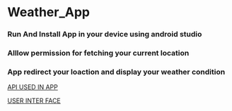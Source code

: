 # Weather_App

### Run And Install App in your device using android studio

### Alllow permission for fetching your current location

### App redirect your loaction and display your weather condition

[API USED IN APP](https://openweathermap.org/current)

[USER INTER FACE](..main\res\layout)


